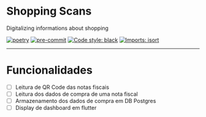 # Shopping Scans
Digitalizing informations about shopping

[![poetry](https://img.shields.io/badge/poetry-managed-blueviolet)](https://python-poetry.org/)
[![pre-commit](https://img.shields.io/badge/pre--commit-enabled-brightgreen?logo=pre-commit&logoColor=white)](https://github.com/pre-commit/pre-commit)
[![Code style: black](https://img.shields.io/badge/code%20style-black-000000.svg)](https://github.com/psf/black)
[![Imports: isort](https://img.shields.io/badge/%20imports-isort-%231674b1?style=flat&labelColor=ef8336)](https://pycqa.github.io/isort/)


---
# Funcionalidades

- [ ] Leitura de QR Code das notas fiscais
- [ ] Leitura dos dados de compra de uma nota fiscal
- [ ] Armazenamento dos dados de compra em DB Postgres
- [ ] Display de dashboard em flutter